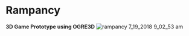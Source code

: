 # Rampancy
**3D Game Prototype using OGRE3D**
![rampancy 7_19_2018 9_02_53 am](https://user-images.githubusercontent.com/26044298/49957704-a3d67f00-fed6-11e8-9bb6-c8eb1e785451.png)
